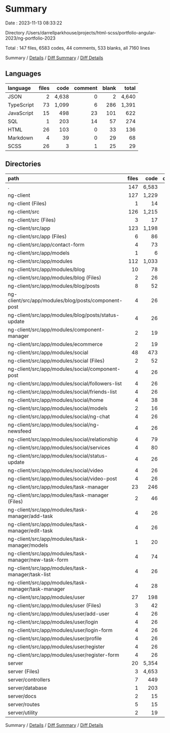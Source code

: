 # Summary

Date : 2023-11-13 08:33:22

Directory /Users/darrellparkhouse/projects/html-scss/portfolio-angular-2023/ng-portfolio-2023

Total : 147 files,  6583 codes, 44 comments, 533 blanks, all 7160 lines

Summary / [Details](details.md) / [Diff Summary](diff.md) / [Diff Details](diff-details.md)

## Languages
| language | files | code | comment | blank | total |
| :--- | ---: | ---: | ---: | ---: | ---: |
| JSON | 2 | 4,638 | 0 | 2 | 4,640 |
| TypeScript | 73 | 1,099 | 6 | 286 | 1,391 |
| JavaScript | 15 | 498 | 23 | 101 | 622 |
| SQL | 1 | 203 | 14 | 57 | 274 |
| HTML | 26 | 103 | 0 | 33 | 136 |
| Markdown | 4 | 39 | 0 | 29 | 68 |
| SCSS | 26 | 3 | 1 | 25 | 29 |

## Directories
| path | files | code | comment | blank | total |
| :--- | ---: | ---: | ---: | ---: | ---: |
| . | 147 | 6,583 | 44 | 533 | 7,160 |
| ng-client | 127 | 1,229 | 7 | 358 | 1,594 |
| ng-client (Files) | 1 | 14 | 0 | 14 | 28 |
| ng-client/src | 126 | 1,215 | 7 | 344 | 1,566 |
| ng-client/src (Files) | 3 | 17 | 1 | 6 | 24 |
| ng-client/src/app | 123 | 1,198 | 6 | 338 | 1,542 |
| ng-client/src/app (Files) | 6 | 86 | 0 | 17 | 103 |
| ng-client/src/app/contact-form | 4 | 73 | 0 | 13 | 86 |
| ng-client/src/app/models | 1 | 6 | 0 | 1 | 7 |
| ng-client/src/app/modules | 112 | 1,033 | 6 | 307 | 1,346 |
| ng-client/src/app/modules/blog | 10 | 78 | 0 | 27 | 105 |
| ng-client/src/app/modules/blog (Files) | 2 | 26 | 0 | 7 | 33 |
| ng-client/src/app/modules/blog/posts | 8 | 52 | 0 | 20 | 72 |
| ng-client/src/app/modules/blog/posts/component-post | 4 | 26 | 0 | 10 | 36 |
| ng-client/src/app/modules/blog/posts/status-update | 4 | 26 | 0 | 10 | 36 |
| ng-client/src/app/modules/component-manager | 2 | 19 | 0 | 7 | 26 |
| ng-client/src/app/modules/ecommerce | 2 | 19 | 0 | 7 | 26 |
| ng-client/src/app/modules/social | 48 | 473 | 6 | 139 | 618 |
| ng-client/src/app/modules/social (Files) | 2 | 52 | 0 | 10 | 62 |
| ng-client/src/app/modules/social/component-post | 4 | 26 | 0 | 10 | 36 |
| ng-client/src/app/modules/social/followers-list | 4 | 26 | 0 | 10 | 36 |
| ng-client/src/app/modules/social/friends-list | 4 | 26 | 0 | 10 | 36 |
| ng-client/src/app/modules/social/home | 4 | 38 | 0 | 11 | 49 |
| ng-client/src/app/modules/social/models | 2 | 16 | 0 | 1 | 17 |
| ng-client/src/app/modules/social/ng-chat | 4 | 26 | 0 | 10 | 36 |
| ng-client/src/app/modules/social/ng-newsfeed | 4 | 26 | 0 | 10 | 36 |
| ng-client/src/app/modules/social/relationship | 4 | 79 | 3 | 16 | 98 |
| ng-client/src/app/modules/social/services | 4 | 80 | 3 | 21 | 104 |
| ng-client/src/app/modules/social/status-update | 4 | 26 | 0 | 10 | 36 |
| ng-client/src/app/modules/social/video | 4 | 26 | 0 | 10 | 36 |
| ng-client/src/app/modules/social/video-post | 4 | 26 | 0 | 10 | 36 |
| ng-client/src/app/modules/task-manager | 23 | 246 | 0 | 60 | 306 |
| ng-client/src/app/modules/task-manager (Files) | 2 | 46 | 0 | 5 | 51 |
| ng-client/src/app/modules/task-manager/add-task | 4 | 26 | 0 | 10 | 36 |
| ng-client/src/app/modules/task-manager/edit-task | 4 | 26 | 0 | 10 | 36 |
| ng-client/src/app/modules/task-manager/models | 1 | 20 | 0 | 2 | 22 |
| ng-client/src/app/modules/task-manager/new-task-form | 4 | 74 | 0 | 13 | 87 |
| ng-client/src/app/modules/task-manager/task-list | 4 | 26 | 0 | 10 | 36 |
| ng-client/src/app/modules/task-manager/task-manager | 4 | 28 | 0 | 10 | 38 |
| ng-client/src/app/modules/user | 27 | 198 | 0 | 67 | 265 |
| ng-client/src/app/modules/user (Files) | 3 | 42 | 0 | 7 | 49 |
| ng-client/src/app/modules/user/add-user | 4 | 26 | 0 | 10 | 36 |
| ng-client/src/app/modules/user/login | 4 | 26 | 0 | 10 | 36 |
| ng-client/src/app/modules/user/login-form | 4 | 26 | 0 | 10 | 36 |
| ng-client/src/app/modules/user/profile | 4 | 26 | 0 | 10 | 36 |
| ng-client/src/app/modules/user/register | 4 | 26 | 0 | 10 | 36 |
| ng-client/src/app/modules/user/register-form | 4 | 26 | 0 | 10 | 36 |
| server | 20 | 5,354 | 37 | 175 | 5,566 |
| server (Files) | 3 | 4,653 | 0 | 4 | 4,657 |
| server/controllers | 7 | 449 | 22 | 90 | 561 |
| server/database | 1 | 203 | 14 | 57 | 274 |
| server/docs | 2 | 15 | 0 | 15 | 30 |
| server/routes | 5 | 15 | 0 | 7 | 22 |
| server/utility | 2 | 19 | 1 | 2 | 22 |

Summary / [Details](details.md) / [Diff Summary](diff.md) / [Diff Details](diff-details.md)